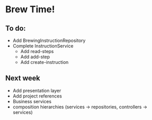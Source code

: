 

Brew Time!
==========


To do:
------

 * Add BrewingInstructionRepository
 * Complete InstructionService
   * Add read-steps
   * Add add-step
   * Add create-instruction


Next week
---------

* Add presentation layer
* Add project references 
* Business services
* composition hierarchies (services -> repositories, controllers -> services)
